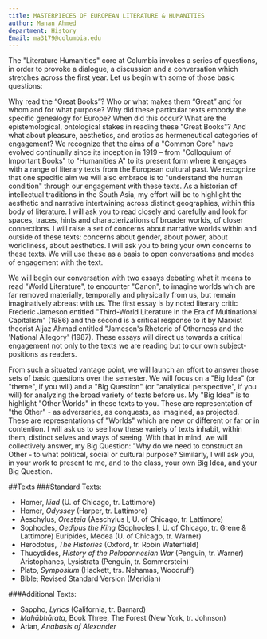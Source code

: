 ```yaml
---
title: MASTERPIECES OF EUROPEAN LITERATURE & HUMANITIES
author: Manan Ahmed
department: History
Email: ma3179@columbia.edu
---
```


The "Literature Humanities" core at Columbia invokes a series of questions, in order to provoke a dialogue, a discussion and a conversation which stretches across the first year.
Let us begin with some of those basic questions:

Why read the “Great Books”? Who or what makes them “Great” and for whom and for what purpose? Why did these particular texts embody the specific genealogy for Europe? When did this occur? What are the epistemological, ontological stakes in reading these "Great Books"? And what about pleasure, aesthetics, and erotics as hermeneutical categories of engagement?
We recognize that the aims of a "Common Core" have evolved continually since its inception in 1919 – from "Colloquium of Important Books" to "Humanities A" to its present form where it engages with a range of literary texts from the European cultural past. We recognize that one specific aim we will also embrace is to "understand the human condition" through our engagement with these texts.
As a historian of intellectual traditions in the South Asia, my effort will be to highlight the aesthetic and narrative intertwining across distinct geographies, within this body of literature. I will ask you to read closely and carefully and look for spaces, traces, hints and characterizations of broader worlds, of closer connections. I will raise a set of concerns about narrative worlds within and outside of these texts: concerns about gender, about power, about worldliness, about aesthetics. I will ask you to bring your own concerns to these texts. We will use these as a basis to open conversations and modes of engagement with the text.

We will begin our conversation with two essays debating what it means to read "World Literature", to encounter "Canon", to imagine
worlds which are far removed materially, temporally and physically from us, but remain imaginatively abreast with us. The first essay is by noted literary critic Frederic Jameson entitled "Third-World Literature in the Era of Multinational Capitalism" (1986) and the second is a critical response to it by Marxist theorist Aijaz Ahmad entitled "Jameson's Rhetoric of Otherness and the 'National Allegory' (1987). These essays will direct us towards a critical engagement not only to the texts we are reading but to our own subject-positions as readers.

From such a situated vantage point, we will launch an effort to answer those sets of basic questions over the semester. We will focus on a "Big Idea" (or "theme", if you will) and a "Big Question" (or "analytical perspective", if you will) for analyzing the broad variety of texts before us. My "Big Idea" is to highlight "Other Worlds" in these texts to you. These are representation of "the Other" - as adversaries, as conquests, as imagined, as projected. These are representations of "Worlds" which are new or different or far or in contention. I will ask us to see how these variety of texts inhabit, within them, distinct selves and ways of seeing. With that in mind, we will collectively answer, my Big Question: "Why do we need to construct an Other - to what political, social or cultural purpose? Similarly, I will ask you, in your work to present to me, and to the class, your own Big Idea, and your Big Question.

##Texts
###Standard Texts:

* Homer, *Iliad* (U. of Chicago, tr. Lattimore)
* Homer, *Odyssey* (Harper, tr. Lattimore)
* Aeschylus, *Oresteia* (Aeschylus I, U. of Chicago, tr. Lattimore)
* Sophocles, *Oedipus the King* (Sophocles I, U. of Chicago, tr. Grene & Lattimore) Euripides, Medea (U. of Chicago, tr. Warner)
* Herodotus, *The Histories* (Oxford, tr. Robin Waterfield)
* Thucydides, *History of the Peloponnesian War* (Penguin, tr. Warner) Aristophanes, Lysistrata (Penguin, tr. Sommerstein)
* Plato, *Symposium* (Hackett, trs. Nehamas, Woodruff)
* Bible; Revised Standard Version (Meridian)

###Additional Texts:

* Sappho, *Lyrics* (California, tr. Barnard)
* *Mahābhārata*, Book Three, The Forest (New York, tr. Johnson) 
* Arian, *Anabasis of Alexander*

